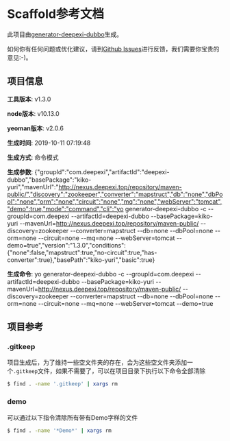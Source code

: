 # Scaffold参考文档

此项目由[generator-deepexi-dubbo](https://github.com/deepexi/generator-deepexi-dubbo)生成。

如何你有任何问题或优化建议，请到[Github Issues](https://github.com/deepexi/generator-deepexi-dubbo/issues)进行反馈，我们需要你宝贵的意见:-)。

## 项目信息

**工具版本**: v1.3.0

**node版本**: v10.13.0

**yeoman版本**: v2.0.6

**生成时间**: 2019-10-11 07:19:48

**生成方式**: 命令模式

**生成参数**: {"groupId":"com.deepexi","artifactId":"deepexi-dubbo","basePackage":"kiko-yuri","mavenUrl":"http://nexus.deepexi.top/repository/maven-public/","discovery":"zookeeper","converter":"mapstruct","db":"none","dbPool":"none","orm":"none","circuit":"none","mq":"none","webServer":"tomcat","demo":true,"mode":"command","cli":"yo generator-deepexi-dubbo -c --groupId=com.deepexi --artifactId=deepexi-dubbo --basePackage=kiko-yuri --mavenUrl=http://nexus.deepexi.top/repository/maven-public/ --discovery=zookeeper --converter=mapstruct --db=none --dbPool=none --orm=none --circuit=none --mq=none --webServer=tomcat --demo=true","version":"1.3.0","conditions":{"none":false,"mapstruct":true,"no-circuit":true,"has-converter":true},"basePath":"kiko-yuri","basic":true}

**生成命令**: yo generator-deepexi-dubbo -c --groupId=com.deepexi --artifactId=deepexi-dubbo --basePackage=kiko-yuri --mavenUrl=http://nexus.deepexi.top/repository/maven-public/ --discovery=zookeeper --converter=mapstruct --db=none --dbPool=none --orm=none --circuit=none --mq=none --webServer=tomcat --demo=true

## 项目参考

### .gitkeep

项目生成后，为了维持一些空文件夹的存在，会为这些空文件夹添加一个`.gitkeep`文件，如果不需要了，可以在项目目录下执行以下命令全部清除

```bash
$ find . -name '.gitkeep' | xargs rm
```

### demo

可以通过以下指令清除所有带有Demo字样的文件

```bash
$ find . -name '*Demo*' | xargs rm
```
